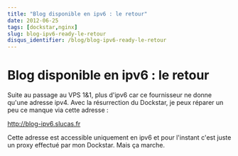 ```yaml
---
title: "Blog disponible en ipv6 : le retour"
date: 2012-06-25
tags: [dockstar,nginx]
slug: blog-ipv6-ready-le-retour
disqus_identifier: /blog/blog-ipv6-ready-le-retour
---
```

# Blog disponible en ipv6 : le retour

Suite au passage au VPS 1&1, plus d'ipv6 car ce fournisseur ne donne qu'une adresse ipv4. Avec la résurrection du Dockstar, je peux réparer un peu ce manque via cette adresse :

http://blog-ipv6.slucas.fr

Cette adresse est accessible uniquement en ipv6 et pour l'instant c'est juste un proxy effectué par mon Dockstar. Mais ça marche.




